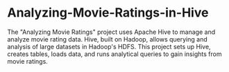 # Analyzing-Movie-Ratings-in-Hive
The "Analyzing Movie Ratings" project uses Apache Hive to manage and analyze movie rating data. Hive, built on Hadoop, allows querying and analysis of large datasets in Hadoop's HDFS. This project sets up Hive, creates tables, loads data, and runs analytical queries to gain insights from movie ratings.
